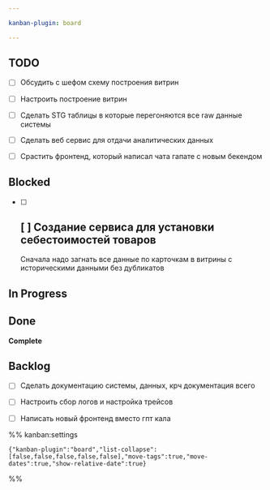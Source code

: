 ```yaml
---

kanban-plugin: board

---
```


## TODO

- [ ] Обсудить с шефом схему построения витрин
- [ ] Настроить построение витрин
- [ ] Сделать STG таблицы в которые перегоняются все raw данные системы
- [ ] Сделать веб сервис для отдачи аналитических данных
- [ ] Срастить фронтенд, который написал чата гапате с новым бекендом


## Blocked

- [ ] [ ] Создание сервиса для установки себестоимостей товаров
	--
	Сначала надо загнать все данные по карточкам в витрины с историческими данными без дубликатов


## In Progress



## Done

**Complete**


## Backlog

- [ ] Сделать документацию системы, данных, крч документация всего
- [ ] Настроить сбор логов и настройка трейсов
- [ ] Написать новый фронтенд вместо гпт кала




%% kanban:settings
```
{"kanban-plugin":"board","list-collapse":[false,false,false,false,false],"move-tags":true,"move-dates":true,"show-relative-date":true}
```
%%
